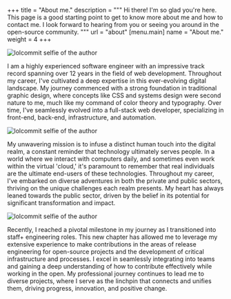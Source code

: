 +++
title = "About me."
description = """
Hi there! I'm so glad you're here. This page is a good starting point to get to
know more about me and how to contact me. I look forward to hearing from you or
seeing you around in the open-source community.
"""
url = "about"
[menu.main]
name = "About me."
weight = 4
+++

<img class="w-80 md:float-right md:pl-6" alt="lolcommit selfie of the author"
src="/images/about-1.gif" />

I am a highly experienced software engineer with an impressive track record
spanning over 12 years in the field of web development. Throughout my career,
I've cultivated a deep expertise in this ever-evolving digital landscape. My
journey commenced with a strong foundation in traditional graphic design, where
concepts like CSS and systems design were second nature to me, much like my
command of color theory and typography. Over time, I've seamlessly evolved into
a full-stack web developer, specializing in front-end, back-end, infrastructure,
and automation.

<img class="w-80 float-left mr-8" alt="lolcommit selfie of the author"
src="/images/about-2.jpg" />

My unwavering mission is to infuse a distinct human touch into the digital
realm, a constant reminder that technology ultimately serves people. In a world
where we interact with computers daily, and sometimes even work within the
virtual 'cloud,' it's paramount to remember that real individuals are the
ultimate end-users of these technologies. Throughout my career, I've embarked on
diverse adventures in both the private and public sectors, thriving on the
unique challenges each realm presents. My heart has always leaned towards the
public sector, driven by the belief in its potential for significant
transformation and impact.

<img class="w-80 md:float-right md:pl-6" alt="lolcommit selfie of the author"
src="/images/about-3.jpg" />

Recently, I reached a pivotal milestone in my journey as I transitioned into
staff+ engineering roles. This new chapter has allowed me to leverage my
extensive experience to make contributions in the areas of release engineering
for open-source projects and the development of critical infrastructure and
processes. I excel in seamlessly integrating into teams and gaining a deep
understanding of how to contribute effectively while working in the open. My
professional journey continues to lead me to diverse projects, where I serve
as the linchpin that connects and unifies them, driving progress,
innovation, and positive change.
